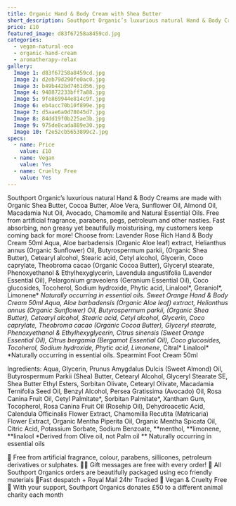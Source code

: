 ```yaml
---
title: Organic Hand & Body Cream with Shea Butter
short_description: Southport Organic’s luxurious natural Hand & Body Creams are made with Organic Shea Butter, Cocoa...
price: £10
featured_image: d83f67258a8459cd.jpg
categories:
  - vegan-natural-eco
  - organic-hand-cream
  - aromatherapy-relax
gallery:
  Image 1: d83f67258a8459cd.jpg
  Image 2: d2eb79d290fe0ac0.jpg
  Image 3: b49b442bd7461d56.jpg
  Image 4: 948872233bff7a88.jpg
  Image 5: 9fe869944e814c9f.jpg
  Image 6: eb4acc70b10f899e.jpg
  Image 7: d5aae6a0d78045d7.jpg
  Image 8: 84dd19f0b225ae3b.jpg
  Image 9: 975de8cada889e30.jpg
  Image 10: f2e52cb5653899c2.jpg
specs:
  - name: Price
    value: £10
  - name: Vegan
    value: Yes
  - name: Cruelty Free
    value: Yes
---
```


Southport Organic’s luxurious natural Hand & Body Creams are made with Organic Shea Butter, Cocoa Butter, Aloe Vera, Sunflower Oil, Almond Oil, Macadamia Nut Oil, Avocado, Chamomile and Natural Essential Oils. Free from artificial fragrance, parabens, pegs, petroleum and other nasties. Fast absorbing, non greasy yet beautifully moisturising, my customers keep coming back for more! 
Choose from:
Lavender Rose Rich Hand & Body Cream 50ml
Aqua, Aloe barbadensis (Organic Aloe leaf) extract, Helianthus annus (Organic Sunflower) Oil, Butyrospermum parkii, (Organic Shea Butter), Cetearyl alcohol, Stearic acid, Cetyl alcohol, Glycerin, Coco caprylate, Theobroma cacao (Organic Cocoa Butter), Glyceryl stearate, Phenoxyethanol & Ethylhexyglycerin, Lavendula angustifolia (Lavender Essential Oil), Pelargonium graveolens (Geranium Essential Oil), Coco glucosides, Tocoherol, Sodium hydroxide, Phytic acid, Linalool*, Geraniol*, Limonene* *Naturally occurring in essential oils.
Sweet Orange Hand & Body Cream 50ml
Aqua, Aloe barbadensis (Organic Aloe leaf) extract, Helianthus annus (Organic Sunflower) Oil, Butyrospermum parkii, (Organic Shea Butter), Cetearyl alcohol, Stearic acid, Cetyl alcohol, Glycerin, Coco caprylate, Theobroma cacao (Organic Cocoa Butter), Glyceryl stearate, Phenoxyethanol & Ethylhexyglycerin, Citrus sinensis (Sweet Orange Essential Oil), Citrus bergamia (Bergamot Essential Oil), Coco glucosides, Tocoherol, Sodium hydroxide, Phytic acid, Limonene*, Citral* Linalool* *Naturally occurring in essential oils.
Spearmint Foot Cream 50ml
 
Ingredients: Aqua, Glycerin, Prunus Amygdalus Dulcis (Sweet Almond) Oil, Butyrospermum Parkii (Shea) Butter, Cetearyl Alcohol, Glyceryl Stearate SE, Shea Butter Ethyl Esters, Sorbitan Olivate, Cetearyl Olivate, Macadamia Ternifolia Seed Oil, Benzyl Alcohol, Persea Gratissima (Avocado) Oil, Rosa Canina Fruit Oil, Cetyl Palmitate*, Sorbitan Palmitate*, Xantham Gum, Tocopherol, Rosa Canina Fruit Oil (Rosehip Oil), Dehydroacetic Acid, Calendula Officinalis Flower Extract, Chamomilla Recutita (Matricaria) Flower Extract, Organic Mentha Piperita Oil, Organic Mentha Spicata Oil, Citric Acid, Potassium Sorbate, Sodium Benzoate, **menthol, **limonene, **linalool
*Derived from Olive oil, not Palm oil
** Naturally occurring in essential oils

🍊 Free from artificial fragrance, colour, parabens, sillicones, petroleum derivatives or sulphates.
✍🏼 Gift messages are free with every order!
🌿 All Southport Organics orders are beautifully packaged using eco friendly materials
📮Fast despatch + Royal Mail 24hr Tracked
🐰 Vegan & Cruelty Free
🐾 With your support, Southport Organics donates £50 to a different animal charity each month